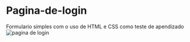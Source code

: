 # Pagina-de-login
Formulario simples com o uso de HTML e CSS como teste de apendizado
![pagina de login](https://user-images.githubusercontent.com/98673019/152709964-aca04bac-d497-4a37-91b0-24a85781e705.png)
